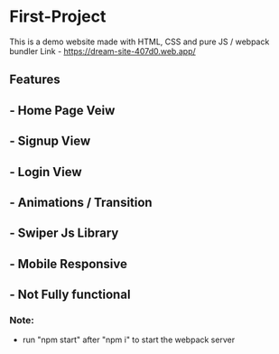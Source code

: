 # First-Project

This is a demo website made with HTML, CSS and pure JS / webpack bundler
Link - https://dream-site-407d0.web.app/

## Features

## - Home Page Veiw
## - Signup View
## - Login View
## - Animations / Transition
## - Swiper Js Library
## - Mobile Responsive
## - Not Fully functional

### Note: 
- run "npm start" after "npm i" to start the webpack server
